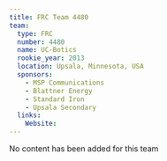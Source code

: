 ```yaml
---
title: FRC Team 4480
team:
  type: FRC
  number: 4480
  name: UC-Botics
  rookie_year: 2013
  location: Upsala, Minnesota, USA
  sponsors:
    - MSP Communications
    - Blattner Energy
    - Standard Iron
    - Upsala Secondary
  links:
    Website: 
---
```

No content has been added for this team